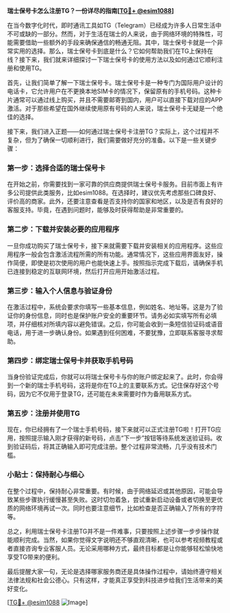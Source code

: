 **瑞士保号卡怎么注册TG？一份详尽的指南[[TG💪+ @esim1088](https://t.me/s/esim1088)]**

在当今数字化时代，即时通讯工具如TG（Telegram）已经成为许多人日常生活中不可或缺的一部分。然而，对于生活在瑞士的人来说，由于网络环境的特殊性，可能需要借助一些额外的手段来确保通信的畅通无阻。其中，瑞士保号卡就是一个非常实用的选择。那么，瑞士保号卡到底是什么？它如何帮助我们在TG上保持在线？接下来，我们就来详细探讨一下瑞士保号卡的使用方法以及如何通过它顺利注册和使用TG。

首先，让我们简单了解一下瑞士保号卡。瑞士保号卡是一种专门为国际用户设计的电话卡，它允许用户在不更换本地SIM卡的情况下，保留原有的手机号码。这种卡片通常可以通过线上购买，并且不需要邮寄到国内，用户可以直接下载对应的APP激活。对于那些希望在国外继续使用原有号码的人来说，瑞士保号卡无疑是一个绝佳的选择。

接下来，我们进入正题——如何通过瑞士保号卡注册TG？实际上，这个过程并不复杂，但为了确保一切顺利进行，我们需要做好充分的准备。以下是一些关键步骤：

### 第一步：选择合适的瑞士保号卡

在开始之前，你需要找到一家可靠的供应商提供瑞士保号卡服务。目前市面上有许多公司提供此类服务，比如esim1088。在选择时，建议优先考虑那些口碑良好、评价高的商家。此外，还要注意查看是否支持你的国家和地区，以及是否有良好的客服支持。毕竟，在遇到问题时，能够及时获得帮助是非常重要的。

### 第二步：下载并安装必要的应用程序

一旦你成功购买了瑞士保号卡，接下来就需要下载并安装相关的应用程序。这些应用程序一般会包含激活流程所需的所有功能。通常情况下，这些应用界面友好，操作简便，即使是初次使用的用户也能快速上手。按照指示完成下载后，请确保手机已连接到稳定的互联网环境，然后打开应用开始激活过程。

### 第三步：输入个人信息与验证身份

在激活过程中，系统会要求你填写一些基本信息，例如姓名、地址等。这是为了验证你的身份信息，同时也是保护账户安全的重要环节。请务必如实填写所有必填项，并仔细核对所填内容以避免错误。之后，你可能会收到一条短信验证码或语音电话，用于进一步确认身份。如果遇到任何困难，不要犹豫，立即联系客服寻求帮助。

### 第四步：绑定瑞士保号卡并获取手机号码

当身份验证完成后，你就可以将瑞士保号卡与你的账户绑定起来了。此时，你会得到一个新的瑞士手机号码，这将是你在TG上的主要联系方式。记住保存好这个号码，因为它不仅用于登录TG，还可能在未来需要时作为备用联系方式。

### 第五步：注册并使用TG

现在，你已经拥有了一个瑞士手机号码，接下来就可以正式注册TG啦！打开TG应用，按照提示输入刚才获得的新号码，点击“下一步”按钮等待系统发送验证码。收到验证码后，将其正确输入即可完成注册。整个过程非常流畅，几乎没有技术门槛。

### 小贴士：保持耐心与细心

在整个过程中，保持耐心非常重要。有时候，由于网络延迟或其他原因，可能会导致某些步骤执行缓慢甚至失败。这时切勿着急，尝试重新启动设备或者切换至更优质的网络环境再试一次。同时也要注意细节，比如检查是否正确输入了所有的字符等。

总之，利用瑞士保号卡注册TG并不是一件难事，只要按照上述步骤一步步操作就能顺利完成。当然，如果你觉得文字说明还不够直观清晰，也可以参考视频教程或者直接咨询专业客服人员。无论采用哪种方式，最终目标都是让你能够轻松愉快地享受TG带来的便利。

最后提醒大家一句，无论是选择哪家服务商还是具体操作过程中，请始终遵守相关法律法规和社会公德心。只有这样，才能真正享受到科技进步给我们生活带来的美好变化。

[[TG💪+ @esim1088](https://t.me/s/esim1088) ![Image](https://i.postimg.cc/4NQfJmqS/Snipaste-2025-05-13-00-14-12.png)]